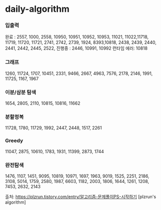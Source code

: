 # daily-algorithm

### 입출력

완료 : 2557, 1000, 2558, 10950, 10951, 10952, 10953, 11021, 11022,11718, 11719, 11720, 11721, 2741, 2742, 2739, 1924, 8393,10818, 2438, 2439, 2440, 2441, 2442, 2445, 2522,
진행중 : 2446, 10991, 10992
런타임 에러: 10818

### 그래프

1260, 11724, 1707, 10451, 2331, 9466, 2667, 4963, 7576, 2178, 2146, 1991, 11725, 1167, 1967

### 이분/삼분 탐색

1654, 2805, 2110, 10815, 10816, 11662

### 분할정복

11728, 1780, 11729, 1992, 2447, 2448, 1517, 2261

### Greedy

11047, 2875, 10610, 1783, 1931, 11399, 2873, 1744

### 완전탐색

1476, 1107, 1451, 9095, 10819, 10971, 1697, 1963, 9019, 1525, 2251, 2186, 3108, 5014, 1759, 2580, 1987, 6603, 1182, 2003, 1806, 1644, 1261, 1208, 7453, 2632, 2143

출처: https://plzrun.tistory.com/entry/알고리즘-문제풀이PS-시작하기 [plzrun's algorithm]
